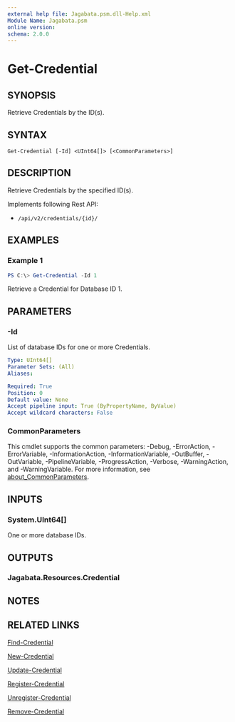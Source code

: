 ```yaml
---
external help file: Jagabata.psm.dll-Help.xml
Module Name: Jagabata.psm
online version:
schema: 2.0.0
---
```


# Get-Credential

## SYNOPSIS
Retrieve Credentials by the ID(s).

## SYNTAX

```
Get-Credential [-Id] <UInt64[]> [<CommonParameters>]
```

## DESCRIPTION
Retrieve Credentials by the specified ID(s).

Implements following Rest API:  
- `/api/v2/credentials/{id}/`  

## EXAMPLES

### Example 1
```powershell
PS C:\> Get-Credential -Id 1
```

Retrieve a Credential for Database ID 1.

## PARAMETERS

### -Id
List of database IDs for one or more Credentials.

```yaml
Type: UInt64[]
Parameter Sets: (All)
Aliases:

Required: True
Position: 0
Default value: None
Accept pipeline input: True (ByPropertyName, ByValue)
Accept wildcard characters: False
```

### CommonParameters
This cmdlet supports the common parameters: -Debug, -ErrorAction, -ErrorVariable, -InformationAction, -InformationVariable, -OutBuffer, -OutVariable, -PipelineVariable, -ProgressAction, -Verbose, -WarningAction, and -WarningVariable. For more information, see [about_CommonParameters](http://go.microsoft.com/fwlink/?LinkID=113216).

## INPUTS

### System.UInt64[]
One or more database IDs.

## OUTPUTS

### Jagabata.Resources.Credential
## NOTES

## RELATED LINKS

[Find-Credential](Find-Credential.md)

[New-Credential](New-Credential.md)

[Update-Credential](Update-Credential.md)

[Register-Credential](Register-Credential.md)

[Unregister-Credential](Unregister-Credential.md)

[Remove-Credential](Remove-Credential.md)
